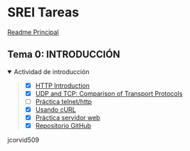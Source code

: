 
# SREI Tareas

[Readme Principal](/README.md)

## Tema 0: INTRODUCCIÓN

<details open>

<summary>Actividad de introducción</summary>

> * [x] [HTTP Introduction](Actividades/0.1.md)
> * [x] [UDP and TCP: Comparison of Transport Protocols](Actividades/0.2.md)
> * [ ] [Práctica telnet/http](Actividades/0.3.md)
> * [x] [Usando cURL](Actividades/0.4.md)
> * [x] [Práctica servidor web](Actividades/0.5.md)
> * [x] [Repositorio GitHub](Actividades/0.6.md)

</details>

jcorvid509 